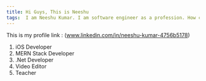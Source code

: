 ```yaml
---
title: Hi Guys, This is Neeshu
tags:  I am Neeshu Kumar. I am software engineer as a profession. How can i help you.
---
```



This is my profile link : (www.linkedin.com/in/neeshu-kumar-4756b5178)

1. iOS Developer
2. MERN Stack Developer
3. .Net Developer
4. Video Editor
5. Teacher
